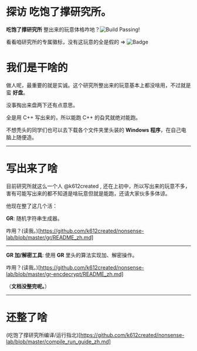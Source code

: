 # 探访 吃饱了撑研究所。
**吃饱了撑研究所** 整出来的玩意体格咋地？![Build Passing!](https://img.shields.io/badge/build-passing-brightgreen)

看看咱研究所的专属徽标，没有这玩意的全是假的 => ![Badge](https://img.shields.io/badge/Nonsense-Laboratory-blue)

# 我们是干啥的
做人呢，最重要的就是实诚。这个研究所整出来的玩意基本上都没啥用，不过就是蛮 **好盘**。

没事掏出来盘两下还有点意思。

全是用 C++ 写出来的，所以能跑 C++ 的旮旯就绝对能跑。

不想秃头的同学们也可以去下载各个文件夹里头装的 **Windows 程序**，在自己电脑上随便造。
****
# 写出来了啥
目前研究所就这么一个人 @k612created , 还在上初中，所以写出来的玩意不多，害有可能写出来的都不知道是啥玩意但就是能跑，还请大家伙多多体谅。

他现在整了这几个活：

**GR**: 随机字符串生成器。

咋用？(读我。)[https://github.com/k612created/nonsense-lab/blob/master/gr/README_zh.md]

****

**GR 加/解密工具**: 使用 **GR** 里头的算法实现加、解密操作。

咋用？(读我。)[https://github.com/k612created/nonsense-lab/blob/master/gr-encdecrypt/README_zh.md]

（**文档没整完呢。**）

****
# 还整了啥
(吃饱了撑研究所编译/运行指北)[https://github.com/k612created/nonsense-lab/blob/master/compile_run_guide_zh.md]

